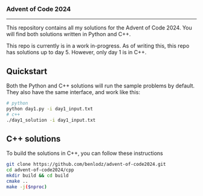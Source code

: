 ### Advent of Code 2024

---

This repository contains all my solutions for the Advent of Code 2024. You will find both solutions written in Python and C++.

This repo is currently is in a work in-progress. As of writing this, this repo has solutions up to day 5. However, only day 1 is in C++.

## Quickstart

Both the Python and C++ solutions will run the sample problems by default. They also have the same interface, and work like this:

```sh
# python
python day1.py -i day1_input.txt
# c++
./day1_solution -i day1_input.txt
```

## C++ solutions

To build the solutions in C++, you can follow these instructions

```sh
git clone https://github.com/benlodz/advent-of-code2024.git
cd advent-of-code2024/cpp
mkdir build && cd build
cmake ..
make -j($nproc)
```

